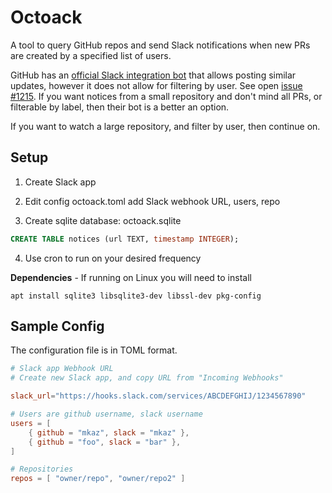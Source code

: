# Octoack

A tool to query GitHub repos and send Slack notifications when new PRs are created by a specified list of users.

GitHub has an [official Slack integration bot](https://github.com/integrations/slack) that allows posting similar updates, however it does not allow for filtering by user. See open [issue #1215](https://github.com/integrations/slack/issues/1215). If you want notices from a small repository and don't mind all PRs, or filterable by label, then their bot is a better an option.

If you want to watch a large repository, and filter by user, then continue on.


## Setup

1. Create Slack app

2. Edit config octoack.toml add Slack webhook URL, users, repo

3. Create sqlite database: octoack.sqlite

```sql
CREATE TABLE notices (url TEXT, timestamp INTEGER);
```

4. Use cron to run on your desired frequency



**Dependencies** - If running on Linux you will need to install

```
apt install sqlite3 libsqlite3-dev libssl-dev pkg-config
```


## Sample Config

The configuration file is in TOML format.


```toml
# Slack app Webhook URL
# Create new Slack app, and copy URL from "Incoming Webhooks"

slack_url="https://hooks.slack.com/services/ABCDEFGHIJ/1234567890"

# Users are github username, slack username
users = [
	{ github = "mkaz", slack = "mkaz" },
	{ github = "foo", slack = "bar" },
]

# Repositories
repos = [ "owner/repo", "owner/repo2" ]
```
